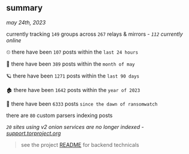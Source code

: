 
## summary
_may 24th, 2023_

currently tracking `149` groups across `267` relays & mirrors - _`112` currently online_

⏲ there have been `107` posts within the `last 24 hours`

🦈 there have been `389` posts within the `month of may`

🪐 there have been `1271` posts within the `last 90 days`

🏚 there have been `1642` posts within the `year of 2023`

🦕 there have been `6333` posts `since the dawn of ransomwatch`

there are `80` custom parsers indexing posts

_`20` sites using v2 onion services are no longer indexed - [support.torproject.org](https://support.torproject.org/onionservices/v2-deprecation/)_

> see the project [README](https://github.com/joshhighet/ransomwatch#ransomwatch--) for backend technicals

